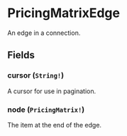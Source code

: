 # PricingMatrixEdge

An edge in a connection.

## Fields

### cursor (`String!`)
A cursor for use in pagination.

### node (`PricingMatrix!`)
The item at the end of the edge.
